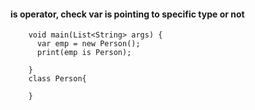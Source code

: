 #### is operator, check var is pointing to specific type or not


        void main(List<String> args) {
          var emp = new Person();
          print(emp is Person);

        }
        class Person{

        }
